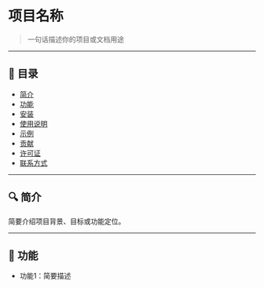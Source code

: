 # 项目名称

> 一句话描述你的项目或文档用途

---

## 📌 目录

- [简介](#简介)
- [功能](#功能)
- [安装](#安装)
- [使用说明](#使用说明)
- [示例](#示例)
- [贡献](#贡献)
- [许可证](#许可证)
- [联系方式](#联系方式)

---

## 🔍 简介

简要介绍项目背景、目标或功能定位。

---

## 🚀 功能

- 功能1：简要描述

